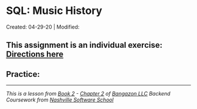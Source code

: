 # SQL: Music History

Created: 04-29-20 | Modified:

This assignment is an individual exercise: [Directions here]()
---

## Practice: 
<!-- - [Code]() -->
<!-- - [Directions]() -->

---
_This is a lesson from [Book 2](https://github.com/nashville-software-school/bangazon-llc/tree/master/book-2-sql) - [Chapter 2](https://github.com/nashville-software-school/bangazon-llc/blob/master/book-2-sql/chapters/SQL_INTRO.md) of [Bangazon LLC](https://github.com/nashville-software-school/bangazon-llc) Backend Coursework from [Nashville Software School](https://github.com/nashville-software-school)_